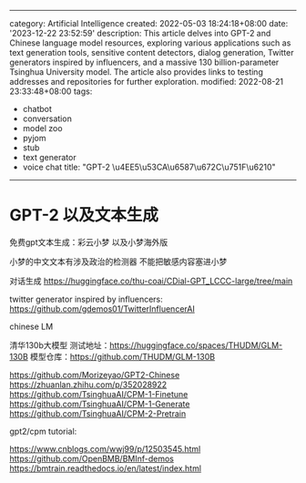 ------
category: Artificial Intelligence
created: 2022-05-03 18:24:18+08:00
date: '2023-12-22 23:52:59'
description: This article delves into GPT-2 and Chinese language model resources,
  exploring various applications such as text generation tools, sensitive content
  detectors, dialog generation, Twitter generators inspired by influencers, and a
  massive 130 billion-parameter Tsinghua University model. The article also provides
  links to testing addresses and repositories for further exploration.
modified: 2022-08-21 23:33:48+08:00
tags:
- chatbot
- conversation
- model zoo
- pyjom
- stub
- text generator
- voice chat
title: "GPT-2 \u4EE5\u53CA\u6587\u672C\u751F\u6210"
------

# GPT-2 以及文本生成

免费gpt文本生成：彩云小梦 以及小梦海外版

小梦的中文文本有涉及政治的检测器 不能把敏感内容塞进小梦

对话生成
https://huggingface.co/thu-coai/CDial-GPT_LCCC-large/tree/main

twitter generator inspired by influencers:
https://github.com/gdemos01/TwitterInfluencerAI

 chinese LM

清华130b大模型
测试地址：https://huggingface.co/spaces/THUDM/GLM-130B
模型仓库：https://github.com/THUDM/GLM-130B

https://github.com/Morizeyao/GPT2-Chinese
https://zhuanlan.zhihu.com/p/352028922
https://github.com/TsinghuaAI/CPM-1-Finetune
https://github.com/TsinghuaAI/CPM-1-Generate
https://github.com/TsinghuaAI/CPM-2-Pretrain

gpt2/cpm tutorial:

https://www.cnblogs.com/wwj99/p/12503545.html
https://github.com/OpenBMB/BMInf-demos
https://bmtrain.readthedocs.io/en/latest/index.html
